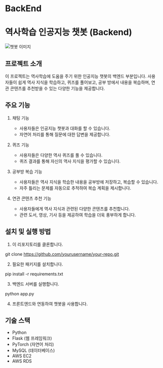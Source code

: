 # BackEnd

# 역사학습 인공지능 챗봇 (Backend)

![챗봇 이미지](챗봇이미지.jpg)

## 프로젝트 소개
이 프로젝트는 역사학습에 도움을 주기 위한 인공지능 챗봇의 백엔드 부분입니다. 사용자들이 쉽게 역사 지식을 학습하고, 퀴즈를 풀어보고, 공부 방에서 내용을 복습하며, 연관 콘텐츠를 추천받을 수 있는 다양한 기능을 제공합니다.

## 주요 기능
1. 채팅 기능
   - 사용자들은 인공지능 챗봇과 대화를 할 수 있습니다.
   - 자연어 처리를 통해 질문에 대한 답변을 제공합니다.

2. 퀴즈 기능
   - 사용자들은 다양한 역사 퀴즈를 풀 수 있습니다.
   - 퀴즈 결과를 통해 자신의 역사 지식을 평가할 수 있습니다.

3. 공부방 복습 기능
   - 사용자들은 역사 지식을 학습한 내용을 공부방에 저장하고, 복습할 수 있습니다.
   - 자주 틀리는 문제를 자동으로 추적하여 복습 계획을 제시합니다.

4. 연관 콘텐츠 추천 기능
   - 사용자들에게 역사 지식과 관련된 다양한 콘텐츠를 추천합니다.
   - 관련 도서, 영상, 기사 등을 제공하여 학습을 더욱 풍부하게 합니다.

## 설치 및 실행 방법
1. 이 리포지토리를 클론합니다.

git clone https://github.com/yourusername/your-repo.git


2. 필요한 패키지를 설치합니다.

pip install -r requirements.txt


3. 백엔드 서버를 실행합니다.

python app.py


4. 프론트엔드와 연동하여 챗봇을 사용합니다.

## 기술 스택
- Python
- Flask (웹 프레임워크)
- PyTorch (자연어 처리)
- MySQL (데이터베이스)
- AWS EC2
- AWS RDS

